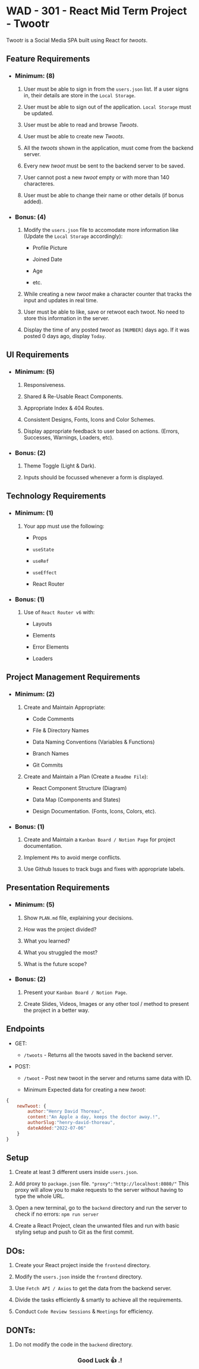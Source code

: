 # WAD - 301 - React Mid Term Project - Twootr

Twootr is a Social Media SPA built using React for _twoots_.

## Feature Requirements

-   ### Minimum: (8)

    1.  User must be able to sign in from the `users.json` list. If a user signs in, their details are store in the `Local Storage`.

    2.  User must be able to sign out of the application. `Local Storage` must be updated.

    3.  User must be able to read and browse _Twoots_.

    4.  User must be able to create new _Twoots_.

    5.  All the _twoots_ shown in the application, must come from the backend server.

    6.  Every new _twoot_ must be sent to the backend server to be saved.

    7.  User cannot post a new _twoot_ empty or with more than 140 characteres.

    8.  User must be able to change their name or other details (if bonus added).

-   ### Bonus: (4)

    1.  Modify the `users.json` file to accomodate more information like (Update the `Local Storage` accordingly):

        -   Profile Picture

        -   Joined Date

        -   Age

        -   etc.

    2.  While creating a new _twoot_ make a character counter that tracks the input and updates in real time.

    3.  User must be able to like, save or retwoot each twoot. No need to store this information in the server.

    4.  Display the time of any posted _twoot_ as `[NUMBER]` days ago. If it was posted 0 days ago, display `Today`.

## UI Requirements

-   ### Minimum: (5)

    1.  Responsiveness.

    2.  Shared & Re-Usable React Components.

    3.  Appropriate Index & 404 Routes.

    4.  Consistent Designs, Fonts, Icons and Color Schemes.

    5.  Display appropriate feedback to user based on actions. (Errors, Successes, Warnings, Loaders, etc).

-   ### Bonus: (2)

    1.  Theme Toggle (Light & Dark).

    2.  Inputs should be focussed whenever a form is displayed.

## Technology Requirements

-   ### Minimum: (1)

    1. Your app must use the following:

        - Props

        - `useState`

        - `useRef`

        - `useEffect`

        - React Router

-   ### Bonus: (1)

    1.  Use of `React Router v6` with:

        -   Layouts

        -   Elements

        -   Error Elements

        -   Loaders

## Project Management Requirements

-   ### Minimum: (2)

    1.  Create and Maintain Appropriate:

        -   Code Comments

        -   File & Directory Names

        -   Data Naming Conventions (Variables & Functions)

        -   Branch Names

        -   Git Commits

    2.  Create and Maintain a Plan (Create a `Readme File`):

        -   React Component Structure (Diagram)

        -   Data Map (Components and States)

        -   Design Documentation. (Fonts, Icons, Colors, etc).

-   ### Bonus: (1)

    1.  Create and Maintain a `Kanban Board / Notion Page` for project documentation.

    2.  Implement `PRs` to avoid merge conflicts.

    3.  Use Github Issues to track bugs and fixes with appropriate labels.

## Presentation Requirements

-   ### Minimum: (5)

    1.  Show `PLAN.md` file, explaining your decisions.

    2.  How was the project divided?

    3.  What you learned?

    4.  What you struggled the most?

    5.  What is the future scope?

-   ### Bonus: (2)

    1.  Present your `Kanban Board / Notion Page`.

    2.  Create Slides, Videos, Images or any other tool / method to present the project in a better way.

## Endpoints

-   GET:

    -   `/twoots` - Returns all the twoots saved in the backend server.

-   POST:

    -   `/twoot` - Post new twoot in the server and returns same data with ID.

    -   Minimum Expected data for creating a new _twoot_:

```js
{
    newTwoot: {
        author:"Henry David Thoreau",
        content:"An Apple a day, keeps the doctor away.!",
        authorSlug:"henry-david-thoreau",
        dateAdded:"2022-07-06"
    }
}
```

## Setup

1. Create at least 3 different users inside `users.json`.

2. Add proxy to `package.json` file.
   `"proxy":"http://localhost:8080/"` This proxy will allow you to make requests to the server without having to type the whole URL.

3. Open a new terminal, go to the `backend` directory and run the server to check if no errors:
   `npm run server`

4. Create a React Project, clean the unwanted files and run with basic styling setup and push to Git as the first commit.

## DOs:

1.  Create your React project inside the `frontend` directory.

2.  Modify the `users.json` inside the `frontend` directory.

3.  Use `Fetch API / Axios` to get the data from the backend server.

4.  Divide the tasks efficiently & smartly to achieve all the requirements.

5.  Conduct `Code Review Sessions` & `Meetings` for efficiency.

## DONTs:

1.  Do not modify the code in the `backend` directory.

<h3 align="center">
  Good Luck 👍 .!
</h3>
